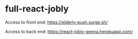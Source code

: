 # full-react-jobly

Access to front end: https://elderly-push.surge.sh/

Access to back end: https://react-jobly-geena.herokuapp.com/
